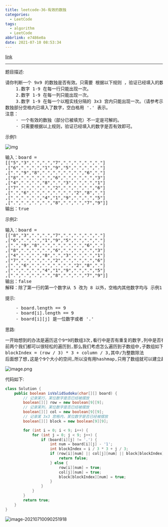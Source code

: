 ```yaml
---
title: leetcode-36-有效的数独
categories:
  - LeetCode
tags:
  - algorithm
  - LeetCode
abbrlink: e7486e0a
date: 2021-07-10 08:53:34
---
```


[link](https://leetcode-cn.com/problems/valid-sudoku/submissions/)

<hr/>

题目描述:

<pre>
请你判断一个 9x9 的数独是否有效。只需要 根据以下规则 ，验证已经填入的数字是否有效即可。
	1.数字 1-9 在每一行只能出现一次。
	2.数字 1-9 在每一列只能出现一次。
	3.数字 1-9 在每一个以粗实线分隔的 3x3 宫内只能出现一次。（请参考示例图）
数独部分空格内已填入了数字，空白格用 '.' 表示。
注意：
	· 一个有效的数独（部分已被填充）不一定是可解的。
	· 只需要根据以上规则，验证已经填入的数字是否有效即可。
</pre>

示例1:

![img](https://gitee.com/cao_ziqiang/img/raw/master/20210710085544.png)

<pre>
输入：board = 
[["5","3",".",".","7",".",".",".","."]
,["6",".",".","1","9","5",".",".","."]
,[".","9","8",".",".",".",".","6","."]
,["8",".",".",".","6",".",".",".","3"]
,["4",".",".","8",".","3",".",".","1"]
,["7",".",".",".","2",".",".",".","6"]
,[".","6",".",".",".",".","2","8","."]
,[".",".",".","4","1","9",".",".","5"]
,[".",".",".",".","8",".",".","7","9"]]
输出：true
</pre>

示例2:

<pre>
输入：board = 
[["8","3",".",".","7",".",".",".","."]
,["6",".",".","1","9","5",".",".","."]
,[".","9","8",".",".",".",".","6","."]
,["8",".",".",".","6",".",".",".","3"]
,["4",".",".","8",".","3",".",".","1"]
,["7",".",".",".","2",".",".",".","6"]
,[".","6",".",".",".",".","2","8","."]
,[".",".",".","4","1","9",".",".","5"]
,[".",".",".",".","8",".",".","7","9"]]
输出：false
解释：除了第一行的第一个数字从 5 改为 8 以外，空格内其他数字均与 示例1 相同。 但由于位于左上角的 3x3 宫内有两个 8 存在, 因此这个数独是无效的。
</pre>

提示:

<pre>
	- board.length == 9
	- board[i].length == 9
	- board[i][j] 是一位数字或者 '.'
</pre>

思路:

<pre>
一开始想到的办法是遍历这个9*9的数组3次,看行中是否有重复的数字,列中是否有相同的数字,3x3数组中是否有相同的数字
前两个我们都可以很轻松的遍历到,那么我们考虑怎么遍历到子数组中,子数组如下图所示
blockIndex = (row / 3) * 3 + column / 3,其中/为整数除法
后面想了想,这是个9个大小的空间,所以没有用hashmap,只用了数组就可以建立起value-count的映射关系
</pre>




![image.png](https://gitee.com/cao_ziqiang/img/raw/master/20210710085937.png)

代码如下:

```java
class Solution {
    public boolean isValidSudoku(char[][] board) {
        // 记录某行，某位数字是否已经被摆放
        boolean[][] row = new boolean[9][9];
        // 记录某列，某位数字是否已经被摆放
        boolean[][] col = new boolean[9][9];
        // 记录某 3x3 宫格内，某位数字是否已经被摆放
        boolean[][] block = new boolean[9][9];

        for (int i = 0; i < 9; i++) {
            for (int j = 0; j < 9; j++) {
                if (board[i][j] != '.') {
                    int num = board[i][j] - '1';
                    int blockIndex = i / 3 * 3 + j / 3;
                    if (row[i][num] || col[j][num] || block[blockIndex][num]) {
                        return false;
                    } else {
                        row[i][num] = true;
                        col[j][num] = true;
                        block[blockIndex][num] = true;
                    }
                }
            }
        }
        return true;
    }
}
```

![image-20210710090251918](https://gitee.com/cao_ziqiang/img/raw/master/20210710090252.png)

